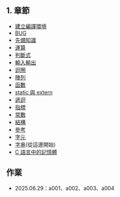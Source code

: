 ## 1. 章節

-   [建立編譯環境](./建立編譯環境.md)
-   [BUG](./bug.md)
-   [先備知識](./先備知識.md)
-   [運算](./運算.md)
-   [判斷式](./判斷式.md)
-   [輸入輸出](./輸入輸出.md)
-   [迴圈](./迴圈.md)
-   [陣列](./陣列.md)
-   [函數](./函數.md)
-   [static 與 extern](./static與extern.md)
-   [遞迴](./遞迴.md)
-   [指標](./指標.md)
-   [常數](./常數.md)
-   [結構](./結構.md)
-   [參考](./參考.md)
-   [字元](./字元.md)
-   [字串](./字串.md)(從這邊開始)
-   [C 語言中的記憶體](./記憶體.md)

## 作業

-   2025.06.29：a001、a002、a003、a004
